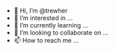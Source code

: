 - 👋 Hi, I’m @trewher
- 👀 I’m interested in ...
- 🌱 I’m currently learning ...
- 💞️ I’m looking to collaborate on ...
- 📫 How to reach me ...

<!---
trewher/trewher is a ✨ special ✨ repository because its `README.md` (this file) appears on your GitHub profile.
You can click the Preview link to take a look at your changes.
--->
